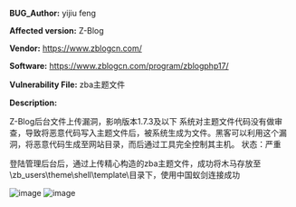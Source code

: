 **BUG_Author:**
yijiu feng

**Affected version:**
Z-Blog

**Vendor:**
https://www.zblogcn.com/

**Software:**
https://www.zblogcn.com/program/zblogphp17/

**Vulnerability File:**
zba主题文件

**Description:**

Z-Blog后台文件上传漏洞，影响版本1.7.3及以下
系统对主题文件代码没有做审查，导致将恶意代码写入主题文件后，被系统生成为文件。黑客可以利用这个漏洞，将恶意代码生成至网站目录，而后通过工具完全控制其主机。
状态：严重

登陆管理后台后，通过上传精心构造的zba主题文件，成功将木马存放至\zb_users\theme\shell\template\目录下，使用中国蚁剑连接成功

![image](https://github.com/user-attachments/assets/121f913b-f52a-4fcf-84f6-adf9ecd9900e)
![image](https://github.com/user-attachments/assets/7fb8b38b-4cae-4a9a-9263-e07ea4236550)
